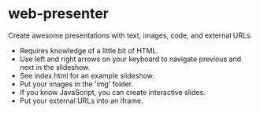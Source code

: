 web-presenter
=============

Create awesome presentations with text, images, code, and external URLs.

- Requires knowledge of a little bit of HTML.
- Use left and right arrows on your keyboard to navigate previous and next in the slideshow.
- See index.html for an example slideshow.
- Put your images in the 'img' folder.
- If you know JavaScript, you can create interactive slides.
- Put your external URLs into an iframe.
